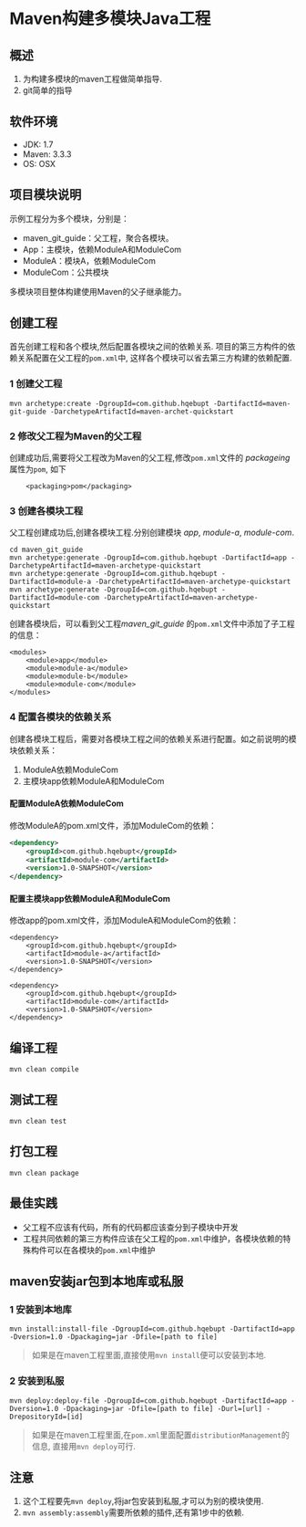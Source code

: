 # Maven构建多模块Java工程

## 概述
1. 为构建多模块的maven工程做简单指导.
2. git简单的指导

## 软件环境
- JDK: 1.7
- Maven: 3.3.3
- OS: OSX

## 项目模块说明
示例工程分为多个模块，分别是：

* maven_git_guide：父工程，聚合各模块。
* App：主模块，依赖ModuleA和ModuleCom
* ModuleA：模块A，依赖ModuleCom 
* ModuleCom：公共模块

多模块项目整体构建使用Maven的父子继承能力。


## 创建工程
首先创建工程和各个模块,然后配置各模块之间的依赖关系. 项目的第三方构件的依赖关系配置在父工程的`pom.xml`中,
这样各个模块可以省去第三方构建的依赖配置.

### 1 创建父工程
`mvn archetype:create -DgroupId=com.github.hqebupt -DartifactId=maven-git-guide -DarchetypeArtifactId=maven-archet-quickstart`

### 2 修改父工程为Maven的父工程
创建成功后,需要将父工程改为Maven的父工程,修改`pom.xml`文件的 *packageing* 属性为`pom`, 如下
```
	<packaging>pom</packaging>
```

### 3 创建各模块工程
父工程创建成功后,创建各模块工程.分别创建模块 *app*, *module-a*, *module-com*.
```
cd maven_git_guide
mvn archetype:generate -DgroupId=com.github.hqebupt -DartifactId=app -DarchetypeArtifactId=maven-archetype-quickstart
mvn archetype:generate -DgroupId=com.github.hqebupt -DartifactId=module-a -DarchetypeArtifactId=maven-archetype-quickstart
mvn archetype:generate -DgroupId=com.github.hqebupt -DartifactId=module-com -DarchetypeArtifactId=maven-archetype-quickstart
```


创建各模块后，可以看到父工程*maven_git_guide* 的`pom.xml`文件中添加了子工程的信息：
```
<modules>  
    <module>app</module>  
    <module>module-a</module>  
    <module>module-b</module>  
    <module>module-com</module>  
</modules>  
```


### 4 配置各模块的依赖关系
创建各模块工程后，需要对各模块工程之间的依赖关系进行配置。如之前说明的模块依赖关系：
 1. ModuleA依赖ModuleCom
 2. 主模块app依赖ModuleA和ModuleCom

#### 配置ModuleA依赖ModuleCom
修改ModuleA的pom.xml文件，添加ModuleCom的依赖：
``` xml
<dependency>
    <groupId>com.github.hqebupt</groupId>
    <artifactId>module-com</artifactId>
    <version>1.0-SNAPSHOT</version>
</dependency>
```

#### 配置主模块app依赖ModuleA和ModuleCom
修改app的pom.xml文件，添加ModuleA和ModuleCom的依赖：
```
<dependency>
    <groupId>com.github.hqebupt</groupId>
    <artifactId>module-a</artifactId>
    <version>1.0-SNAPSHOT</version>
</dependency>

<dependency>
    <groupId>com.github.hqebupt</groupId>
    <artifactId>module-com</artifactId>
    <version>1.0-SNAPSHOT</version>
</dependency>
```

## 编译工程
`mvn clean compile`

## 测试工程
`mvn clean test`

## 打包工程
`mvn clean package`

## 最佳实践
- 父工程不应该有代码，所有的代码都应该查分到子模块中开发
- 工程共同依赖的第三方构件应该在父工程的`pom.xml`中维护，各模块依赖的特殊构件可以在各模块的`pom.xml`中维护


## maven安装jar包到本地库或私服
### 1 安装到本地库
```
mvn install:install-file -DgroupId=com.github.hqebupt -DartifactId=app -Dversion=1.0 -Dpackaging=jar -Dfile=[path to file]
```
> 如果是在maven工程里面,直接使用`mvn install`便可以安装到本地.

### 2 安装到私服
```
mvn deploy:deploy-file -DgroupId=com.github.hqebupt -DartifactId=app -Dversion=1.0 -Dpackaging=jar -Dfile=[path to file] -Durl=[url] -DrepositoryId=[id]
```
> 如果是在maven工程里面,在`pom.xml`里面配置`distributionManagement`的信息, 直接用`mvn deploy`可行.

## 注意
1. 这个工程要先`mvn deploy`,将jar包安装到私服,才可以为别的模块使用.
2. `mvn assembly:assembly`需要所依赖的插件,还有第1步中的依赖.


